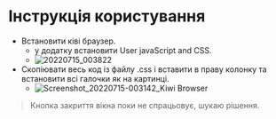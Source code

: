 # Інструкція користування
- Встановити ківі браузер.
  - у додатку встановити User javaScript and CSS.
  - ![20220715_003822](https://user-images.githubusercontent.com/88972126/179093581-f80cf116-b008-49b4-ba4e-29a5d9693a55.png)
- Скопіювати весь код із файлу .css і вставити в праву колонку та встановити всі галочки як на картинці. 
  - ![Screenshot_20220715-003142_Kiwi Browser](https://user-images.githubusercontent.com/88972126/179097413-cf083130-5eee-468e-bd1d-c4c74cf050eb.jpg)

> Кнопка закриття вікна поки не спрацьовує, шукаю рішення.
